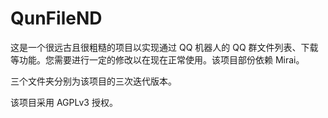 # QunFileND

这是一个很远古且很粗糙的项目以实现通过 QQ 机器人的 QQ 群文件列表、下载等功能。您需要进行一定的修改以在现在正常使用。该项目部份依赖 Mirai。

三个文件夹分别为该项目的三次迭代版本。

该项目采用 AGPLv3 授权。